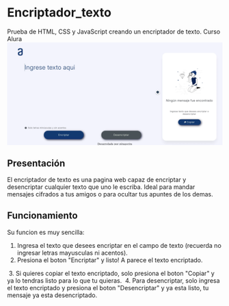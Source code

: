# Encriptador_texto
<div class="encabezado">Prueba de HTML, CSS y JavaScript creando un encriptador de texto. Curso Alura
<img class="imagen" src="./img/01.webp">
</div>

<h2>Presentación</h2>

El encriptador de texto es una pagina web capaz de encriptar y desencriptar cualquier texto que uno le escriba. Ideal para mandar mensajes cifrados a tus amigos o para ocultar tus apuntes de los demas.

<h2>Funcionamiento</h2>

Su funcion es muy sencilla:
1. Ingresa el texto que desees encriptar en el campo de texto (recuerda no ingresar letras mayusculas ni acentos).
2. Presiona el boton "Encriptar" y listo! A parece el texto encriptado.
<img scr="./img/02.webp">
3. Si quieres copiar el texto encriptado, solo presiona el boton "Copiar" y ya lo tendras listo para lo que tu quieras.
<img scr="./img/04.webp">
4. Para desencriptar, solo ingresa el texto encriptado y presiona el boton "Desencriptar" y ya esta listo, tu mensaje ya esta desencriptado.

<style>
    .encabezado{
        display: flex;
	flex-direction: column;
	justify-content: space-between;
    }

    .imagen{
        width: 800px;
        height: auto;
    }
    </style>